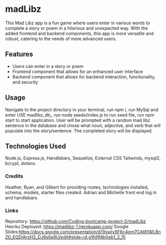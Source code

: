 # madLibz

This Mad Libz app is a fun game where users enter in various words to complete a story or poem in a hilarious and unexpected way. With the added frontend and backend components, this app is more versatile and robust, catering to the needs of more advanced users.

## Features

- Users can enter in a story or poem
- Frontend component that allows for an enhanced user interface
- Backend component that allows for backend interaction, functionality, and security

## Usage
Navigate to the project directory in your terminal, run npm i, run MySql and enter USE madlibz_db;, run node seeds/index.js to run seed file, run npm start to start application. User will be prompted with a random mad libz sentence in the database and chose what noun, adjective, and verb that will populate into the story/sentence. The completed story will be displayed. 

## Technologies Used

Node.js, Express.js, Handlebars, Sequelize, External CSS Tailwinds, mysql2, bcrypt, dotenv.

### Credits
Heather, Ryan, and Gilbert for providing routes, technologies installed, schema, models, starter files created.
Adrian and Michelle front end log in and handlebars.

### Links
Repository: https://github.com/Coding-bootcamp-project-2/madLibz
Heorku Deployed: https://madlibz-1.herokuapp.com/
Google Slides:https://docs.google.com/presentation/d/1txwIy5F6c4gm7CAt81WLBnZ0_EQDiArzH3_DJ6s6a9U/edit#slide=id.g1fd1f4b0eb1_2_15




